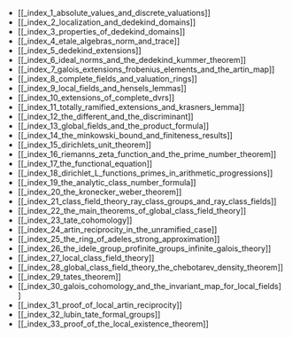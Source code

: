 - [[_index_1_absolute_values_and_discrete_valuations]]
- [[_index_2_localization_and_dedekind_domains]]
- [[_index_3_properties_of_dedekind_domains]]
- [[_index_4_etale_algebras_norm_and_trace]]
- [[_index_5_dedekind_extensions]]
- [[_index_6_ideal_norms_and_the_dedekind_kummer_theorem]]
- [[_index_7_galois_extensions_frobenius_elements_and_the_artin_map]]
- [[_index_8_complete_fields_and_valuation_rings]]
- [[_index_9_local_fields_and_hensels_lemmas]]
- [[_index_10_extensions_of_complete_dvrs]]
- [[_index_11_totally_ramified_extensions_and_krasners_lemma]]
- [[_index_12_the_different_and_the_discriminant]]
- [[_index_13_global_fields_and_the_product_formula]]
- [[_index_14_the_minkowski_bound_and_finiteness_results]]
- [[_index_15_dirichlets_unit_theorem]]
- [[_index_16_riemanns_zeta_function_and_the_prime_number_theorem]]
- [[_index_17_the_functional_equation]]
- [[_index_18_dirichlet_L_functions_primes_in_arithmetic_progressions]]
- [[_index_19_the_analytic_class_number_formula]]
- [[_index_20_the_kronecker_weber_theorem]]
- [[_index_21_class_field_theory_ray_class_groups_and_ray_class_fields]]
- [[_index_22_the_main_theorems_of_global_class_field_theory]]
- [[_index_23_tate_cohomology]]
- [[_index_24_artin_reciprocity_in_the_unramified_case]]
- [[_index_25_the_ring_of_adeles_strong_approximation]]
- [[_index_26_the_idele_group_profinite_groups_infinite_galois_theory]]
- [[_index_27_local_class_field_theory]]
- [[_index_28_global_class_field_theory_the_chebotarev_density_theorem]]
- [[_index_29_tates_theorem]]
- [[_index_30_galois_cohomology_and_the_invariant_map_for_local_fields]]
- [[_index_31_proof_of_local_artin_reciprocity]]
- [[_index_32_lubin_tate_formal_groups]]
- [[_index_33_proof_of_the_local_existence_theorem]]
